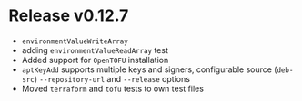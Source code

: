 # Release v0.12.7

- `environmentValueWriteArray`
- adding `environmentValueReadArray` test
- Added support for `OpenTOFU` installation
- `aptKeyAdd` supports multiple keys and signers, configurable source (`deb-src`) `--repository-url` and `--release` options 
- Moved `terraform` and `tofu` tests to own test files

